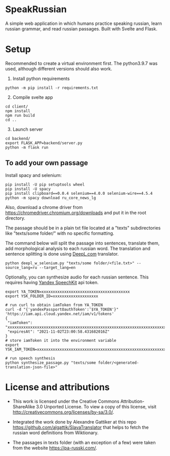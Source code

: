 # SpeakRussian

A simple web application in which humans practice speaking russian, learn russian grammar, and read russian passages.
Built with Svelte and Flask.

# Setup
Recommended to create a virtual environment first. The python3.9.7 was used, although different versions should also work. 
1. Install python requirements
```
python -m pip install -r requirements.txt
```

2. Compile svelte app
```
cd client/
npm install
npm run build
cd ..
```

3. Launch server
```
cd backend/
export FLASK_APP=backend/server.py
python -m flask run
```


## To add your own passage
Install spacy and selenium:
```
pip install -U pip setuptools wheel
pip install -U spacy
pip install clipboard==0.0.4 selenium==4.0.0 selenium-wire==4.5.4
python -m spacy download ru_core_news_lg
```

Also, download a chrome driver from https://chromedriver.chromium.org/downloads and put it in the root directory.

The passage should be in a plain txt file located at a "texts" subdirectories like "texts/some folder/" with no specific formatting.

The command below will split the passage into sentences, translate them, add morphological analysis to each russian word.
The translation and sentence splitting is done using [DeepL.com](https://www.deepl.com/translator) translator.
```
python deepl_w_selenium.py "texts/some folder/<file.txt>" --source_lang=ru --target_lang=en
```

Optionally, you can synthesize audio for each russian sentence. This requires having [Yandex SpeechKit](https://cloud.yandex.ru/services/speechkit) api token.

```
export YA_TOKEN=xxxxxxxxxxxxxxxxxxxxxxxxxxxxxxxxxxxxxxx
export YSK_FOLDER_ID=xxxxxxxxxxxxxxxxxxxx

# run curl to obtain iamToken from YA_TOKEN
curl -d "{'yandexPassportOauthToken':'$YA_TOKEN'}" 'https://iam.api.cloud.yandex.net/iam/v1/tokens'
{
 "iamToken": "xxxxxxxxxxxxxxxxxxxxxxxxxxxxxxxxxxxxxxxxxxxxxxxxxxxxxxxxxxxxxxxxxxxxxxxxxxxxxxxxxxxxxxxxxxxxxxxxxxxxxxxxxxxxxxxxxxxxxxxxxxxxxxxxxxxxxxxxxxxxxxxxxxxxxxxxxxxxxxxxxxxxxxxxxxxxxxxxxxxxxxxxxx",
 "expiresAt": "2021-11-02T23:00:58.431682016Z"
}
# store iamToken it into the environment variable
export YSK_IAM_TOKEN=xxxxxxxxxxxxxxxxxxxxxxxxxxxxxxxxxxxxxxxxxxxxxxxxxxxxxxxxxxxxxxxxxxxxxxxxxxxxxxxxxxxxxxxxxxxxxxxxxxxxxxxxxxxxxxxxxxxxxxxxxxxxxxxxxxxxxxxxxxxxxxxxxxxxxxxxxxxxxxxxxxxxxxxxxxxxxxxxxxxxxxxxxx

# run speech synthesis
python synthesize_passage.py "texts/some folder/<generated-translation-json-file>"
```


# License and attributions

- This work is licensed under the Creative Commons Attribution-ShareAlike 3.0 Unported License. To view a copy of this license, visit http://creativecommons.org/licenses/by-sa/3.0/.

- Integrated the work done by Alexandre Gattiker at this repo https://github.com/algattik/SlavaTranslator that helps to fetch the russian word definitions from Wiktionary.

- The passages in texts folder (with an exception of a few) were taken  from the website https://pa-russki.com/.